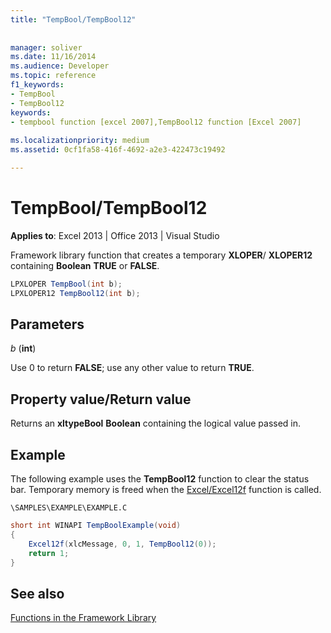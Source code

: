 ```yaml
---
title: "TempBool/TempBool12"
 
 
manager: soliver
ms.date: 11/16/2014
ms.audience: Developer
ms.topic: reference
f1_keywords:
- TempBool
- TempBool12
keywords:
- tempbool function [excel 2007],TempBool12 function [Excel 2007]
 
ms.localizationpriority: medium
ms.assetid: 0cf1fa58-416f-4692-a2e3-422473c19492

---
```


# TempBool/TempBool12

 **Applies to**: Excel 2013 | Office 2013 | Visual Studio 
  
Framework library function that creates a temporary **XLOPER**/ **XLOPER12** containing **Boolean** **TRUE** or **FALSE**.
  
```cs
LPXLOPER TempBool(int b);
LPXLOPER12 TempBool12(int b);
```

## Parameters

 _b_ (**int**)
  
Use 0 to return **FALSE**; use any other value to return **TRUE**.
  
## Property value/Return value

Returns an **xltypeBool** **Boolean** containing the logical value passed in. 
  
## Example

The following example uses the **TempBool12** function to clear the status bar. Temporary memory is freed when the [Excel/Excel12f](excel-excel12f.md) function is called. 
  
 `\SAMPLES\EXAMPLE\EXAMPLE.C`
  
```cs
short int WINAPI TempBoolExample(void)
{
    Excel12f(xlcMessage, 0, 1, TempBool12(0));
    return 1;
}
```

## See also



[Functions in the Framework Library](functions-in-the-framework-library.md)

